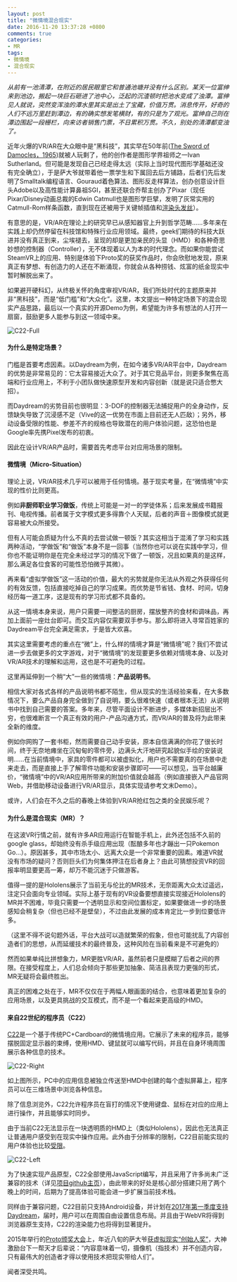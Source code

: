 ```yaml
---
layout: post
title: "微情境混合现实"
date: 2016-11-20 13:37:28 +0800
comments: true
categories:
- MR
tags:
- 微情境
- 混合现实
---
```


*从前有一池清潭，在附近的居民眼里它和普通池塘并没有什么区别。某天一位富绅来到池边，搬起一块巨石砸进了池中心，泛起的沉渣顿时把池水变成了浊潭。富绅见人就说，突然变浑浊的潭水里其实是出土了宝藏，价值万贯。消息传开，好奇的人们不远万里赶到潭边，有的确实想发笔横财，有的只是为了观光。富绅自己则在潭边围起一段栅栏，向来访者销售门票，不日累积万贯。不久，别处的清潭都变浊了。*

近年火爆的VR/AR在大众眼中是“黑科技”，其实早在50年前([The Sword of Damocles，1965](https://www.youtube.com/watch?v=ISJWZpFIAlQ))就被人玩剩了，他的创作者是图形学界祖师之一Ivan Sutherland。但可能是发现自己已经走得太远（实际上当时现代图形学基础还没有完全确立），于是萨大爷就带着他一票学生和下属回去后方铺路，后者们先后发明了Smalltalk编程语言、Gouraud着色算法、图形反走样算法，创办创意设计巨头Adobe以及高性能计算鼻祖SGI，甚至还联合乔帮主创办了Pixar（现任Pixar/Disney动画总裁的Edwin Catmull也是图形学巨擘，发明了灰常实用的Catmull-Rom样条函数，直到现在还被用于关键帧插值和[渲染头发丝](http://www.cemyuksel.com/research/catmullrom_param/)）。

有意思的是，VR/AR在理论上的研究早已从感知器官上升到哲学范畴......多年来在实践上却仍然停留在科技馆和特殊行业应用领域。最终，geek们期待的科技大跃进并没有真正到来，尘埃褪去，呈现的却是更加亲民的头显（HMD）和各种奇思妙想的控制器（Controller），无不体现着以人为本的时代理念。而如果你能尝试SteamVR上的应用、特别是体验下Proto奖的获奖作品时，你会欣慰地发现，原来真正有梦想、有创造力的人还在不断涌现，你就会从各种捞钱、炫富的纸金现实中暂时解脱出来了。

如果避开硬科幻，从终极关怀的角度审视VR/AR，我们所处时代的主题原来并非“黑科技”，而是“低门槛”和“大众化”。这里，本文提出一种特定场景下的混合现实产品思路，最后以一个真实的开源Demo为例，希望能为许多有想法的人打开一扇窗，鼓励更多人能参与到这一领域中来。

![C22-Full](http://content.hanyi.name/images/c22/full.jpg)

#### 为什么是特定场景？

门槛是首要考虑因素。以Daydream为例，在如今诸多VR/AR平台中，Daydream的优势是非常易见的：它太容易接近大众了。对于其它竞品平台，则更多聚焦在高端和行业应用上，不利于小团队做快速原型开发和内容创新（就是说只适合憋大招）。

而Daydream的劣势目前也很明显：3-DOF的控制器无法捕捉用户的全身动作，反馈缺失导致了沉浸感不足（Vive的这一优势在市面上目前还无人匹敌）；另外，移动设备受限的性能、参差不齐的规格也导致潜在的用户体验问题，这恐怕也是Google率先携Pixel发布的初衷。

因此在设计VR/AR产品时，需要首先考虑平台对应用场景的限制。

#### 微情境（Micro-Situation）

理论上说，VR/AR技术几乎可以被用于任何情境。基于现实考量，在“微情境”中实现的性价比则更高。

例如**非厨师职业学习做饭**，传统上可能是一对一的学徒体系；后来发展成书籍报刊、电视传播。前者属于文字模式更多得靠个人天赋，后者的声音＋图像模式就更容易被大众所接受。

但有人可能会质疑为什么不真的去尝试做一顿饭？其实这相当于混淆了学习和实践两种活动，“学做饭”和“做饭”本身不是一回事（当然你也可以说在实践中学习，但你也不能证明你是在完全未经过学习的情况下做了一顿饭，况且如果真的是这样，那么满足各位食客的可能性恐怕微乎其微）。

再来看“虚拟学做饭”这一活动的价值，最大的劣势就是你无法从外观之外获得任何的有效反馈，包括直接吃掉自己的学习成果。而优势是节省钱、食材、时间，切身经历每一道工序，这是现有的学习形式都不具备的。

从这一情境本身来说，用户只需要一间整洁的厨房，摆放整齐的食材和调味品，再加上面前一座灶台即可。而交互内容仅需要双手参与。那么即将进入寻常百姓家的Daydream平台完全满足需求，于是皆大欢喜。

其实这里需要考虑的重点在“微”上，什么样的情境才算是“微情境”呢？我们不尝试进一步去做更多的文字游戏，对于“微情境”的发现要更多依赖对情境本身、以及对VR/AR技术的理解和运用，这也是不可避免的过程。

这里再延伸到一个稍“大”一些的微情境：**产品说明书**。

相信大家对各式各样的产品说明书都不陌生，但从现实的生活经验来看，在大多数情况下，要么产品自身完全做到了自说明，要么很难快速（或者根本无法）从说明书中找到自己需要的答案。多年来，尽管平面设计不断进步，多媒体新招层出不穷，也很难断言一个真正有效的用户-产品沟通方式，而VR/AR的普及将为此带来全新的维度。

例如你网购了一套书柜，然而需要自己动手安装，原本自信满满的你花了很长时间，终于无奈地瘫坐在沉甸甸的零件旁，边满头大汗地研究起貌似手绘的安装说明......在当前情境中，家具的零件都可以被虚拟化，用户也不需要真的在场景中走来走去，而是直接上手了解零件功能和安装步骤即可——可以想见，当平台越廉价，“微情境”中的VR/AR应用所带来的附加价值就会越高（例如直接嵌入产品官网Web，并借助移动设备进行VR/AR显示，具体实现请参考文末Demo）。

或许，人们会在不久之后的春晚上体验到VR/AR抢红包之类的全民娱乐呢？

#### 为什么是混合现实（MR）？

在这波VR行情之前，就有许多AR应用运行在智能手机上，此外还包括不久前的google glass，却始终没有杀手级应用出现（酝酿多年也才蹦出一只Pokemon Go...）。原因甚多，其中市场太小、远离大众是一个非常重要的因素。难道VR就没有市场的疑问？否则巨头们为何集体押注在后者身上？由此可猜想投资VR的回报率明显要更高一筹，却万不能沉迷于只做游客。

值得一提的是Hololens展示了当前无与伦比的MR技术，无奈距离大众太过遥远，注定只会面向专业领域。实际上基于现有的VR设备要想直接实现接近Hololens的MR并不困难，毕竟只需要一个透明显示和空间位置标定，如果要做进一步的场景感知会稍复杂（但也已经不是壁垒），不过由此发展的成本肯定比一步到位要低许多。

（这里不得不说句题外话，平台大战可以造就繁荣的假象，但也可能扰乱了内容创造者们的思想，从而延缓技术的最终普及，这种风险在当前看来是不可避免的）

然而如果单纯比拼想象力，MR更胜VR/AR，虽然前者只是模糊了后者之间的界限。在接受程度上，人们总会倾向于那些更加抽象、简洁且表现力更强的形式，MR无疑将会最终胜出。

真正的困难之处在于，MR不仅仅在于两幅人眼画面的结合，也意味着更加复杂的应用场景，以及更具挑战的交互模式，而不是一个看起来更高级的HMD。

#### 来自22世纪的程序员（C22）

[C22](https://github.com/hanystudy/coder-from-22nd-century)是一个基于传统PC+Cardboard的微情境应用。它展示了未来的程序员，能够摆脱固定显示器的束缚，使用HMD、键鼠就可以编写代码，并且在自身环境周围展示各种信息的技术。

![C22-Right](http://content.hanyi.name/images/c22/right.png)

如上图所示，PC中的应用信息被独立传送至HMD中创建的每个虚拟屏幕上，程序员可以在三维场景中浏览各种信息。

除了信息浏览外，C22允许程序员在盲打的情况下使用键盘、鼠标在对应的应用上进行操作，并且能够实时同步。

由于当前C22无法显示在一块透明质的HMD上（类似Hololens），因此也无法真正让普通用户感受到在现实中操作应用。此外由于分辨率的限制，C22目前能实现的用户体验也比较[受限](https://github.com/hanystudy/coder-from-22nd-century#resolution)。

![C22-Left](http://content.hanyi.name/images/c22/left.png)

为了快速实现产品原型，C22全部使用JavaScript编写，并且采用了许多尚未广泛兼容的技术（详见[项目github主页](https://github.com/hanystudy/coder-from-22nd-century)），由此带来的好处是核心部分搭建只用了两个晚上的时间，后期为了提高体验可能会进一步扩展当前技术栈。

同样由于兼容问题，C22目前只支持Android设备，并计划在[2017年第一季度支持Daydream](http://www.roadtovr.com/googles-josh-carpenter-bringing-webvr-daydream-2017/)，届时，用户可以在周围自由设置信息布局。并且由于WebVR将得到浏览器原生支持，C22的渲染能力也将得到显著提升。

2015年举行的[Proto颁奖大会](https://www.protoawards.com/)上，年近八旬的萨大爷[获虚拟现实“创始人奖”](https://www.youtube.com/watch?v=R2BfcKxpB8U)，大神激励台下一帮天才后辈说：“内容意味着一切，摄像机（指技术）并不创造内容，只有最伟大的创造者才得以使用技术把现实带给人们”。

闻者深受共鸣。
